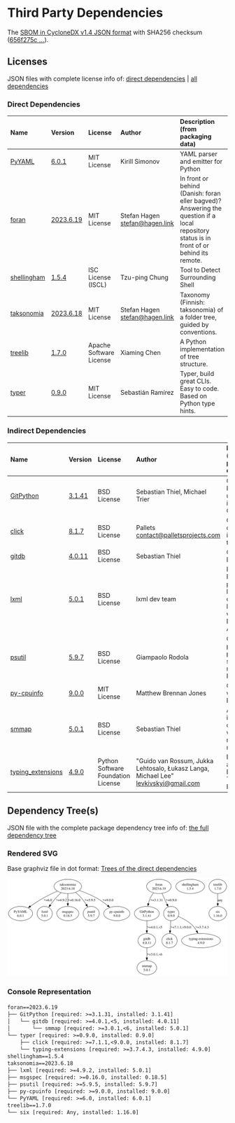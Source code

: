 # Third Party Dependencies

<!--[[[fill sbom_sha256()]]]-->
The [SBOM in CycloneDX v1.4 JSON format](https://git.sr.ht/~sthagen/liitos/blob/default/etc/sbom/cdx.json) with SHA256 checksum ([656f275c ...](https://git.sr.ht/~sthagen/liitos/blob/default/etc/sbom/cdx.json.sha256 "sha256:656f275c00cd7a64f1686e1401efe20e0a287f85933337b6c125bc3279ca2f0f")).
<!--[[[end]]] (checksum: aa5c02ff62018c0f1efb07f7d6afea04)-->
## Licenses 

JSON files with complete license info of: [direct dependencies](direct-dependency-licenses.json) | [all dependencies](all-dependency-licenses.json)

### Direct Dependencies

<!--[[[fill direct_dependencies_table()]]]-->
| Name                                                   | Version                                                     | License                 | Author                           | Description (from packaging data)                                                                                                         |
|:-------------------------------------------------------|:------------------------------------------------------------|:------------------------|:---------------------------------|:------------------------------------------------------------------------------------------------------------------------------------------|
| [PyYAML](https://pyyaml.org/)                          | [6.0.1](https://pypi.org/project/PyYAML/6.0.1/)             | MIT License             | Kirill Simonov                   | YAML parser and emitter for Python                                                                                                        |
| [foran](https://git.sr.ht/~sthagen/foran)              | [2023.6.19](https://pypi.org/project/foran/2023.6.19/)      | MIT License             | Stefan Hagen <stefan@hagen.link> | In front or behind (Danish: foran eller bagved)? Answering the question if a local repository status is in front of or behind its remote. |
| [shellingham](https://github.com/sarugaku/shellingham) | [1.5.4](https://pypi.org/project/shellingham/1.5.4/)        | ISC License (ISCL)      | Tzu-ping Chung                   | Tool to Detect Surrounding Shell                                                                                                          |
| [taksonomia](https://git.sr.ht/~sthagen/taksonomia)    | [2023.6.18](https://pypi.org/project/taksonomia/2023.6.18/) | MIT License             | Stefan Hagen <stefan@hagen.link> | Taxonomy (Finnish: taksonomia) of a folder tree, guided by conventions.                                                                   |
| [treelib](https://github.com/caesar0301/treelib)       | [1.7.0](https://pypi.org/project/treelib/1.7.0/)            | Apache Software License | Xiaming Chen                     | A Python implementation of tree structure.                                                                                                |
| [typer](https://github.com/tiangolo/typer)             | [0.9.0](https://pypi.org/project/typer/0.9.0/)              | MIT License             | Sebastián Ramírez                | Typer, build great CLIs. Easy to code. Based on Python type hints.                                                                        |
<!--[[[end]]] (checksum: f71a51c14caa1aee36af5dc5a362944e)-->

### Indirect Dependencies

<!--[[[fill indirect_dependencies_table()]]]-->
| Name                                                             | Version                                                    | License                            | Author                                                                                | Description (from packaging data)                                                                |
|:-----------------------------------------------------------------|:-----------------------------------------------------------|:-----------------------------------|:--------------------------------------------------------------------------------------|:-------------------------------------------------------------------------------------------------|
| [GitPython](https://github.com/gitpython-developers/GitPython)   | [3.1.41](https://pypi.org/project/GitPython/3.1.41/)       | BSD License                        | Sebastian Thiel, Michael Trier                                                        | GitPython is a Python library used to interact with Git repositories                             |
| [click](https://palletsprojects.com/p/click/)                    | [8.1.7](https://pypi.org/project/click/8.1.7/)             | BSD License                        | Pallets <contact@palletsprojects.com>                                                 | Composable command line interface toolkit                                                        |
| [gitdb](https://github.com/gitpython-developers/gitdb)           | [4.0.11](https://pypi.org/project/gitdb/4.0.11/)           | BSD License                        | Sebastian Thiel                                                                       | Git Object Database                                                                              |
| [lxml](https://lxml.de/)                                         | [5.0.1](https://pypi.org/project/lxml/5.0.1/)              | BSD License                        | lxml dev team                                                                         | Powerful and Pythonic XML processing library combining libxml2/libxslt with the ElementTree API. |
| [psutil](https://github.com/giampaolo/psutil)                    | [5.9.7](https://pypi.org/project/psutil/5.9.7/)            | BSD License                        | Giampaolo Rodola                                                                      | Cross-platform lib for process and system monitoring in Python.                                  |
| [py-cpuinfo](https://github.com/workhorsy/py-cpuinfo)            | [9.0.0](https://pypi.org/project/py-cpuinfo/9.0.0/)        | MIT License                        | Matthew Brennan Jones                                                                 | Get CPU info with pure Python                                                                    |
| [smmap](https://github.com/gitpython-developers/smmap)           | [5.0.1](https://pypi.org/project/smmap/5.0.1/)             | BSD License                        | Sebastian Thiel                                                                       | A pure Python implementation of a sliding window memory map manager                              |
| [typing_extensions](https://github.com/python/typing_extensions) | [4.9.0](https://pypi.org/project/typing_extensions/4.9.0/) | Python Software Foundation License | "Guido van Rossum, Jukka Lehtosalo, Łukasz Langa, Michael Lee" <levkivskyi@gmail.com> | Backported and Experimental Type Hints for Python 3.8+                                           |
<!--[[[end]]] (checksum: 076431848c69a96c26859ec00a998d41)-->

## Dependency Tree(s)

JSON file with the complete package dependency tree info of: [the full dependency tree](package-dependency-tree.json)

### Rendered SVG

Base graphviz file in dot format: [Trees of the direct dependencies](package-dependency-tree.dot.txt)

<img src="./package-dependency-tree.svg" alt="Trees of the direct dependencies" title="Trees of the direct dependencies"/>

### Console Representation

<!--[[[fill dependency_tree_console_text()]]]-->
````console
foran==2023.6.19
├── GitPython [required: >=3.1.31, installed: 3.1.41]
│   └── gitdb [required: >=4.0.1,<5, installed: 4.0.11]
│       └── smmap [required: >=3.0.1,<6, installed: 5.0.1]
└── typer [required: >=0.9.0, installed: 0.9.0]
    ├── click [required: >=7.1.1,<9.0.0, installed: 8.1.7]
    └── typing-extensions [required: >=3.7.4.3, installed: 4.9.0]
shellingham==1.5.4
taksonomia==2023.6.18
├── lxml [required: >=4.9.2, installed: 5.0.1]
├── msgspec [required: >=0.16.0, installed: 0.18.5]
├── psutil [required: >=5.9.5, installed: 5.9.7]
├── py-cpuinfo [required: >=9.0.0, installed: 9.0.0]
└── PyYAML [required: >=6.0, installed: 6.0.1]
treelib==1.7.0
└── six [required: Any, installed: 1.16.0]
````
<!--[[[end]]] (checksum: 0974c9c30459a62cf3c1a79a56e67004)-->
